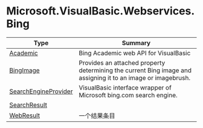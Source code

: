 ﻿
# Microsoft.VisualBasic.Webservices.Bing

|Type|Summary|
|----|-------|
|[Academic](./Academic.md)|Bing Academic web API for VisualBasic|
|[BingImage](./BingImage.md)|Provides an attached property determining the current Bing image and assigning it to an image or imagebrush.|
|[SearchEngineProvider](./SearchEngineProvider.md)|VisualBasic interface wrapper of Microsoft bing.com search engine.|
|[SearchResult](./SearchResult.md)||
|[WebResult](./WebResult.md)|一个结果条目|

